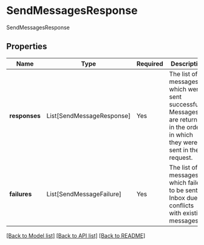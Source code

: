 # SendMessagesResponse

SendMessagesResponse

## Properties
| Name | Type | Required | Description |
| ------------ | ------------- | ------------- | ------------- |
**responses** | List[SendMessageResponse] | Yes | The list of messages which were sent successfully. Messages are returned in the order in which they were sent in the request.  |
**failures** | List[SendMessageFailure] | Yes | The list of messages which failed to be sent in Inbox due to conflicts with existing messages.  |


[[Back to Model list]](../../../../README.md#models-v1-link) [[Back to API list]](../../../../README.md#apis-v1-link) [[Back to README]](../../../../README.md)
